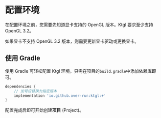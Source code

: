 # 配置环境

在配置环境之前，您需要先知道显卡支持的 OpenGL 版本。Ktgl 要求至少支持 OpenGL 3.2。

如果显卡不支持 OpenGL 3.2 版本，则需要更新显卡驱动或更换显卡。

## 使用 Gradle

使用 Gradle 可轻松配置 Ktgl 环境。只需在项目的`build.gradle`中添加依赖库即可。

```groovy
dependencies {
    // 加号应替换为指定版本
    implementation 'io.github.over-run:ktgl:+'
}
```

配置完成后即可开始创建**项目** (Project)。

